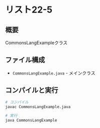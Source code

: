# リスト22-5

## 概要
CommonsLangExampleクラス

## ファイル構成
- `CommonsLangExample.java` - メインクラス

## コンパイルと実行
```bash
# コンパイル
javac CommonsLangExample.java

# 実行
java CommonsLangExample
```

